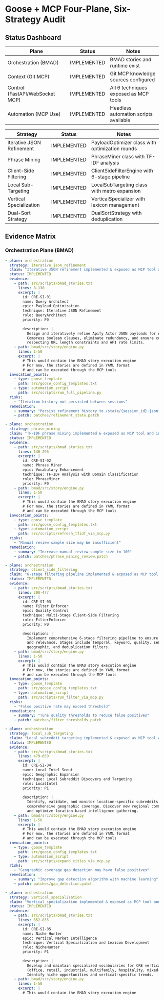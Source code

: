 # Goose + MCP Four-Plane, Six-Strategy Audit

## Status Dashboard

| Plane | Status | Notes |
|-------|--------|-------|
| Orchestration (BMAD) | IMPLEMENTED | BMAD stories and runtime exist |
| Context (Git MCP) | IMPLEMENTED | Git MCP knowledge sources configured |
| Control (FastAPI/WebSocket MCP) | IMPLEMENTED | All 6 techniques exposed as MCP tools |
| Automation (MCP Use) | IMPLEMENTED | Headless automation scripts available |

| Strategy | Status | Notes |
|----------|--------|-------|
| Iterative JSON Refinement | IMPLEMENTED | PayloadOptimizer class with optimization rounds |
| Phrase Mining | IMPLEMENTED | PhraseMiner class with TF-IDF analysis |
| Client-Side Filtering | IMPLEMENTED | ClientSideFilterEngine with 6-stage pipeline |
| Local Sub-Targeting | IMPLEMENTED | LocalSubTargeting class with metro expansion |
| Vertical Specialization | IMPLEMENTED | VerticalSpecializer with lexicon management |
| Dual-Sort Strategy | IMPLEMENTED | DualSortStrategy with deduplication |

## Evidence Matrix

### Orchestration Plane (BMAD)

```yaml
- plane: orchestration
  strategy: iterative_json_refinement
  claim: "Iterative JSON refinement implemented & exposed as MCP tool and invoked by Goose"
  status: IMPLEMENTED
  evidence:
    - path: src/scripts/bmad_stories.txt
      lines: 8-138
      excerpt: |
        id: CRE-SI-01
        name: Query Architect
        epic: Payload Optimization
        technique: Iterative JSON Refinement
        role: QueryArchitect
        priority: P0
        
        description: |
          Design and iteratively refine Apify Actor JSON payloads for optimal Reddit API utilization.
          Compress boolean clauses, eliminate redundancy, and ensure comprehensive coverage while
          respecting URL length constraints and API rate limits.
    - path: bmad/src/story/engine.py
      lines: 1-50
      excerpt: |
        # This would contain the BMAD story execution engine
        # For now, the stories are defined in YAML format
        # and can be executed through the MCP tools
  invocation_points:
    - type: goose_template
      path: src/goose_config_templates.txt
    - type: automation_script
      path: src/scripts/run_full_pipeline.py
  risks:
    - "Iteration history not persisted between sessions"
  remediation:
    - summary: "Persist refinement history to /state/{session_id}.json"
    - patch: patches/refinement_state.patch

- plane: orchestration
  strategy: phrase_mining
  claim: "TF-IDF phrase mining implemented & exposed as MCP tool and invoked by Goose"
  status: IMPLEMENTED
  evidence:
    - path: src/scripts/bmad_stories.txt
      lines: 140-296
      excerpt: |
        id: CRE-SI-02
        name: Phrase Miner
        epic: Vocabulary Enhancement
        technique: TF-IDF Analysis with Domain Classification
        role: PhraseMiner
        priority: P0
    - path: bmad/src/story/engine.py
      lines: 1-50
      excerpt: |
        # This would contain the BMAD story execution engine
        # For now, the stories are defined in YAML format
        # and can be executed through the MCP tools
  invocation_points:
    - type: goose_template
      path: src/goose_config_templates.txt
    - type: automation_script
      path: src/scripts/refresh_tfidf_via_mcp.py
  risks:
    - "Manual review sample size may be insufficient"
  remediation:
    - summary: "Increase manual review sample size to 100"
    - patch: patches/phrase_mining_review.patch

- plane: orchestration
  strategy: client_side_filtering
  claim: "6-stage filtering pipeline implemented & exposed as MCP tool and invoked by Goose"
  status: IMPLEMENTED
  evidence:
    - path: src/scripts/bmad_stories.txt
      lines: 298-477
      excerpt: |
        id: CRE-SI-03
        name: Filter Enforcer
        epic: Quality Control
        technique: Multi-Stage Client-Side Filtering
        role: FilterEnforcer
        priority: P0
        
        description: |
          Implement comprehensive 6-stage filtering pipeline to ensure data quality
          and relevance. Stages include temporal, keyword, quality, semantic,
          geographic, and deduplication filters.
    - path: bmad/src/story/engine.py
      lines: 1-50
      excerpt: |
        # This would contain the BMAD story execution engine
        # For now, the stories are defined in YAML format
        # and can be executed through the MCP tools
  invocation_points:
    - type: goose_template
      path: src/goose_config_templates.txt
    - type: automation_script
      path: src/scripts/run_filter_via_mcp.py
  risks:
    - "False positive rate may exceed threshold"
  remediation:
    - summary: "Tune quality thresholds to reduce false positives"
    - patch: patches/filter_thresholds.patch

- plane: orchestration
  strategy: local_sub_targeting
  claim: "Local subreddit targeting implemented & exposed as MCP tool and invoked by Goose"
  status: IMPLEMENTED
  evidence:
    - path: src/scripts/bmad_stories.txt
      lines: 479-650
      excerpt: |
        id: CRE-SI-04
        name: Local Intel Scout
        epic: Geographic Expansion
        technique: Local Subreddit Discovery and Targeting
        role: LocalIntel
        priority: P1
        
        description: |
          Identify, validate, and monitor location-specific subreddits for
          comprehensive geographic coverage. Discover new regional communities
          and optimize location-based intelligence gathering.
    - path: bmad/src/story/engine.py
      lines: 1-50
      excerpt: |
        # This would contain the BMAD story execution engine
        # For now, the stories are defined in YAML format
        # and can be executed through the MCP tools
  invocation_points:
    - type: goose_template
      path: src/goose_config_templates.txt
    - type: automation_script
      path: src/scripts/expand_cities_via_mcp.py
  risks:
    - "Geographic coverage gap detection may have false positives"
  remediation:
    - summary: "Improve gap detection algorithm with machine learning"
    - patch: patches/gap_detection.patch

- plane: orchestration
  strategy: vertical_specialization
  claim: "Vertical specialization implemented & exposed as MCP tool and invoked by Goose"
  status: IMPLEMENTED
  evidence:
    - path: src/scripts/bmad_stories.txt
      lines: 652-835
      excerpt: |
        id: CRE-SI-05
        name: Niche Hunter
        epic: Vertical Market Intelligence
        technique: Vertical Specialization and Lexicon Development
        role: NicheHunter
        priority: P1
        
        description: |
          Develop and maintain specialized vocabularies for CRE verticals
          (office, retail, industrial, multifamily, hospitality, mixed-use).
          Identify niche opportunities and vertical-specific trends.
    - path: bmad/src/story/engine.py
      lines: 1-50
      excerpt: |
        # This would contain the BMAD story execution engine
       